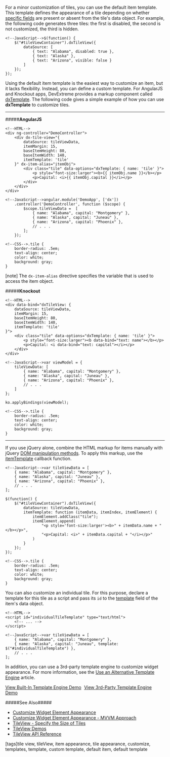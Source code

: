 For a minor customization of tiles, you can use the default item template. This template defines the appearance of a tile depending on whether [specific fields](/api-reference/10%20UI%20Widgets/dxTileView/5%20Default%20Item%20Template '/Documentation/ApiReference/UI_Widgets/dxTileView/Default_Item_Template/') are present or absent from the tile's data object. For example, the following code generates three tiles: the first is disabled, the second is not customized, the third is hidden.

    <!--JavaScript-->$(function() {
        $("#tileViewContainer").dxTileView({
            dataSource: [
                { text: "Alabama", disabled: true },
                { text: "Alaska" },
                { text: "Arizona", visible: false }
            ]
        });
    });

Using the default item template is the easiest way to customize an item, but it lacks flexibility. Instead, you can define a custom template. For AngularJS and Knockout apps, DevExtreme provides a markup component called [dxTemplate](/api-reference/10%20UI%20Widgets/Markup%20Components/dxTemplate '/Documentation/ApiReference/UI_Widgets/Markup_Components/dxTemplate/'). The following code gives a simple example of how you can use **dxTemplate** to customize tiles.

---
#####**AngularJS**

    <!--HTML-->
    <div ng-controller="DemoController">
        <div dx-tile-view="{
            dataSource: tileViewData,
            itemMargin: 15,
            baseItemHeight: 80,
            baseItemWidth: 140,
            itemTemplate: 'tile'
        }" dx-item-alias="itemObj">
            <div class="tile" data-options="dxTemplate: { name: 'tile' }">
                <p style="font-size:larger"><b>{{ itemObj.name }}</b></p>
                <p>Capital: <i>{{ itemObj.capital }}</i></p>
            </div>
        </div>
    </div>

    <!--JavaScript-->angular.module('DemoApp', ['dx'])
        .controller('DemoController', function ($scope) {
            $scope.tileViewData =  [
                { name: "Alabama", capital: "Montgomery" },
                { name: "Alaska", capital: "Juneau" },
                { name: "Arizona", capital: "Phoenix" },
                // . . .
            ];
        });

    <!--CSS-->.tile {
        border-radius: .5em;
        text-align: center;
        color: white;
        background: gray;
    }

[note] The `dx-item-alias` directive specifies the variable that is used to access the item object.

#####**Knockout**

    <!--HTML-->
    <div data-bind="dxTileView: {
        dataSource: tileViewData,
        itemMargin: 15,
        baseItemHeight: 80,
        baseItemWidth: 140,
        itemTemplate: 'tile'
    }">
        <div class="tile" data-options="dxTemplate: { name: 'tile' }">
            <p style="font-size:larger"><b data-bind="text: name"></b></p>
            <p>Capital: <i data-bind="text: capital"></i></p>
        </div>
    </div>

    <!--JavaScript-->var viewModel = {
        tileViewData: [
            { name: "Alabama", capital: "Montgomery" },
            { name: "Alaska", capital: "Juneau" },
            { name: "Arizona", capital: "Phoenix" },
            // . . .
        ]
    };

    ko.applyBindings(viewModel);

    <!--CSS-->.tile {
        border-radius: .5em;
        text-align: center;
        color: white;
        background: gray;
    }

---

If you use jQuery alone, combine the HTML markup for items manually with jQuery [DOM manipulation methods](https://api.jquery.com/category/manipulation). To apply this markup, use the [itemTemplate](/api-reference/10%20UI%20Widgets/CollectionWidget/1%20Configuration/itemTemplate.md '/Documentation/ApiReference/UI_Widgets/dxTileView/Configuration/#itemTemplate') callback function.

    <!--JavaScript-->var tileViewData = [
        { name: "Alabama", capital: "Montgomery" },
        { name: "Alaska", capital: "Juneau" },
        { name: "Arizona", capital: "Phoenix" },
        // . . .
    ];

    $(function() {
        $("#tileViewContainer").dxTileView({
            dataSource: tileViewData,
            itemTemplate: function (itemData, itemIndex, itemElement) {
                itemElement.addClass("tile");
                itemElement.append(
                    "<p style='font-size:larger'><b>" + itemData.name + "</b></p>",
                    "<p>Capital: <i>" + itemData.capital + "</i></p>"
                )
            }
        });
    });

    <!--CSS-->.tile {
        border-radius: .5em;
        text-align: center;
        color: white;
        background: gray;
    }

You can also customize an individual tile. For this purpose, declare a template for this tile as a script and pass its `id` to the [template](/api-reference/10%20UI%20Widgets/CollectionWidget/5%20Default%20Item%20Template/template.md '/Documentation/ApiReference/UI_Widgets/dxTileView/Default_Item_Template/#template') field of the item's data object.

    <!--HTML-->
    <script id="individualTileTemplate" type="text/html">
        <!-- ... -->
    </script>

    <!--JavaScript-->var tileViewData = [
        { name: "Alabama", capital: "Montgomery" },
        { name: "Alaska", capital: "Juneau", template: $("#individualTileTemplate") },
        // . . .
    ];

In addition, you can use a 3rd-party template engine to customize widget appearance. For more information, see the [Use an Alternative Template Engine](/concepts/05%20Widgets/zz%20Common/05%20UI%20Widgets/30%20Customize%20Widget%20Element%20Appearance/5%20Use%20an%20Alternative%20Template%20Engine.md '/Documentation/Guide/Widgets/Common/UI_Widgets/Customize_Widget_Element_Appearance/#Use_an_Alternative_Template_Engine') article.

<a href="/Demos/WidgetsGallery/Demo/Tile_View/ItemTemplate/jQuery/Light/" class="button orange small fix-width-155" style="margin-right: 5px; width:240px" target="_blank">View Built-In Template Engine Demo</a>
<a href="/Demos/WidgetsGallery/Demo/Tile_View/Item3RdPartyEngineTemplate/jQuery/Light/" class="button orange small fix-width-155" style="margin-right: 20px; width:240px" target="_blank">View 3rd-Party Template Engine Demo</a>

#####See Also#####
- [Customize Widget Element Appearance](/Documentation/Guide/Widgets/Common/UI_Widgets/Customize_Widget_Element_Appearance/#Customize_Widget_Element_Appearance)
- [Customize Widget Element Appearance - MVVM Approach](/concepts/05%20Widgets/zz%20Common/05%20UI%20Widgets/35%20Customize%20Widget%20Element%20Appearance%20-%20MVVM%20Approach '/Documentation/Guide/Widgets/Common/UI_Widgets/Customize_Widget_Element_Appearance_-_MVVM_Approach/')
- [TileView - Specify the Size of Tiles](/concepts/05%20Widgets/TileView/03%20Specify%20the%20Size%20of%20Tiles.md '/Documentation/Guide/Widgets/TileView/Specify_the_Size_of_Tiles')
- [TileView Demos](https://js.devexpress.com/Demos/WidgetsGallery/#demo/navigation-tile_view-overview)
- [TileView API Reference](/api-reference/10%20UI%20Widgets/dxTileView '/Documentation/ApiReference/UI_Widgets/dxTileView/')

[tags]tile view, tileView, item appearance, tile appearance, customize, templates, template, custom template, default item, default template
